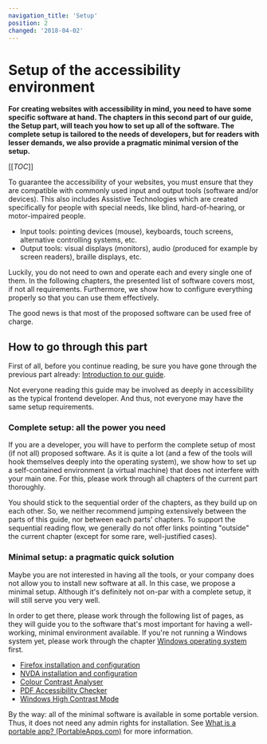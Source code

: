 ```yaml
---
navigation_title: 'Setup'
position: 2
changed: '2018-04-02'
---
```


# Setup of the accessibility environment

**For creating websites with accessibility in mind, you need to have some specific software at hand. The chapters in this second part of our guide, the Setup part, will teach you how to set up all of the software. The complete setup is tailored to the needs of developers, but for readers with lesser demands, we also provide a pragmatic minimal version of the setup.**

[[_TOC_]]

To guarantee the accessibility of your websites, you must ensure that they are compatible with commonly used input and output tools (software and/or devices). This also includes Assistive Technologies which are created specifically for people with special needs, like blind, hard-of-hearing, or motor-impaired people.

- Input tools: pointing devices (mouse), keyboards, touch screens, alternative controlling systems, etc.
- Output tools: visual displays (monitors), audio (produced for example by screen readers), braille displays, etc.

Luckily, you do not need to own and operate each and every single one of them. In the following chapters, the presented list of software covers most, if not all requirements. Furthermore, we show how to configure everything properly so that you can use them effectively.

The good news is that most of the proposed software can be used free of charge.

## How to go through this part

First of all, before you continue reading, be sure you have gone through the previous part already: [Introduction to our guide](/introduction).

Not everyone reading this guide may be involved as deeply in accessibility as the typical frontend developer. And thus, not everyone may have the same setup requirements.

### Complete setup: all the power you need

If you are a developer, you will have to perform the complete setup of most (if not all) proposed software. As it is quite a lot (and a few of the tools will hook themselves deeply into the operating system), we show how to set up a self-contained environment (a virtual machine) that does not interfere with your main one. For this, please work through all chapters of the current part thoroughly.

You should stick to the sequential order of the chapters, as they build up on each other. So, we neither recommend jumping extensively between the parts of this guide, nor between each parts' chapters. To support the sequential reading flow, we generally do not offer links pointing "outside" the current chapter (except for some rare, well-justified cases).

### Minimal setup: a pragmatic quick solution

Maybe you are not interested in having all the tools, or your company does not allow you to install new software at all. In this case, we propose a minimal setup. Although it's definitely not on-par with a complete setup, it will still serve you very well.

In order to get there, please work through the following list of pages, as they will guide you to the software that's most important for having a well-working, minimal environment available. If you're not running a Windows system yet, please work through the chapter [Windows operating system](/setup/windows) first.

- [Firefox installation and configuration](/setup/browsers/firefox)
- [NVDA installation and configuration](/setup/screen-readers/nvda)
- [Colour Contrast Analyser](/setup/helper-tools/colour-contrast-analyser)
- [PDF Accessibility Checker](/setup/helper-tools/pdf-accessibility-checker)
- [Windows High Contrast Mode](/setup/helper-tools/high-contrast-mode)

By the way: all of the minimal software is available in some portable version. Thus, it does not need any admin rights for installation. See [What is a portable app? (PortableApps.com)](https://portableapps.com/about/what_is_a_portable_app) for more information.
